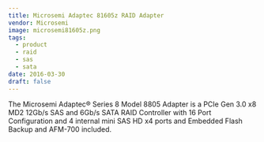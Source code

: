 ```yaml
---
title: Microsemi Adaptec 81605z RAID Adapter
vendor: Microsemi
image: microsemi81605z.png
tags:
  - product
  - raid
  - sas
  - sata
date: 2016-03-30
draft: false
---
```


The Microsemi Adaptec® Series 8 Model 8805 Adapter is a PCIe Gen 3.0 x8 MD2 12Gb/s SAS and 6Gb/s SATA RAID Controller
with 16 Port Configuration and 4 internal mini SAS HD x4 ports and Embedded Flash Backup and AFM-700 included.
